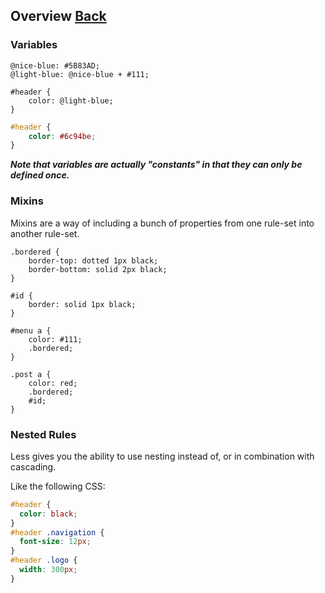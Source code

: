 ## Overview [Back](./../less.md)

### Variables

```less
@nice-blue: #5B83AD;
@light-blue: @nice-blue + #111;

#header {
    color: @light-blue;
}
```

```css
#header {
    color: #6c94be;
}
```

***Note that variables are actually "constants" in that they can only be defined once.***

### Mixins

Mixins are a way of including a bunch of properties from one rule-set into another rule-set.

```less
.bordered {
    border-top: dotted 1px black;
    border-bottom: solid 2px black;
}

#id {
    border: solid 1px black;
}
```

```less
#menu a {
    color: #111;
    .bordered;
}

.post a {
    color: red;
    .bordered;
    #id;
}
```

### Nested Rules

Less gives you the ability to use nesting instead of, or in combination with cascading.

Like the following CSS:

```css
#header {
  color: black;
}
#header .navigation {
  font-size: 12px;
}
#header .logo {
  width: 300px;
}
```
